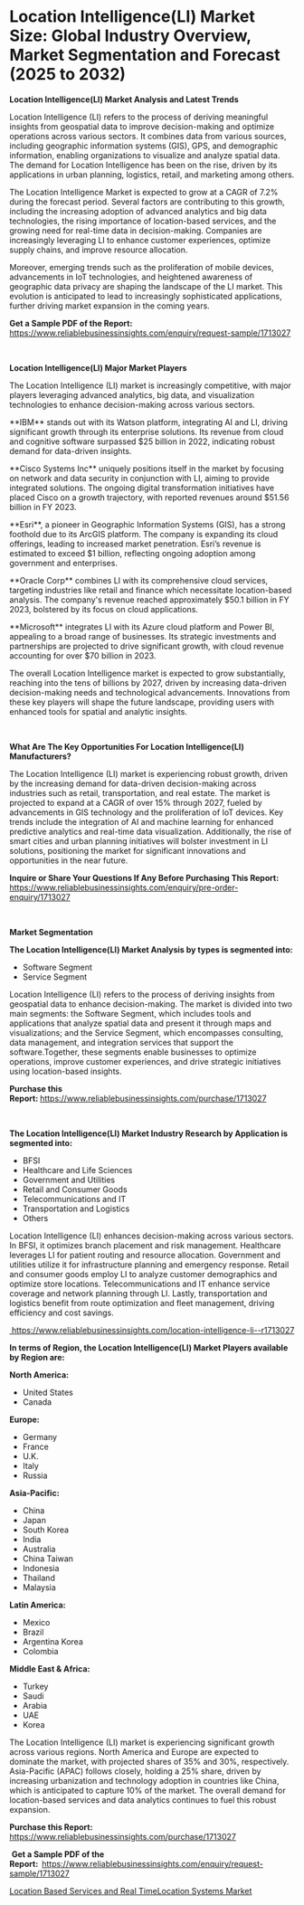 <p><h1>Location Intelligence(LI) Market Size: Global Industry Overview, Market Segmentation and Forecast (2025 to 2032)</h1></p><p><strong>Location Intelligence(LI) Market Analysis and Latest Trends</strong></p>
<p><p>Location Intelligence (LI) refers to the process of deriving meaningful insights from geospatial data to improve decision-making and optimize operations across various sectors. It combines data from various sources, including geographic information systems (GIS), GPS, and demographic information, enabling organizations to visualize and analyze spatial data. The demand for Location Intelligence has been on the rise, driven by its applications in urban planning, logistics, retail, and marketing among others.</p><p>The Location Intelligence Market is expected to grow at a CAGR of 7.2% during the forecast period. Several factors are contributing to this growth, including the increasing adoption of advanced analytics and big data technologies, the rising importance of location-based services, and the growing need for real-time data in decision-making. Companies are increasingly leveraging LI to enhance customer experiences, optimize supply chains, and improve resource allocation. </p><p>Moreover, emerging trends such as the proliferation of mobile devices, advancements in IoT technologies, and heightened awareness of geographic data privacy are shaping the landscape of the LI market. This evolution is anticipated to lead to increasingly sophisticated applications, further driving market expansion in the coming years.</p></p>
<p><strong>Get a Sample PDF of the Report:&nbsp;</strong> <a href="https://www.reliablebusinessinsights.com/enquiry/request-sample/1713027?utm_campaign=63&utm_medium=2&utm_source=Github&utm_content=ia&utm_term=11012025&utm_id=location-intelligenceli">https://www.reliablebusinessinsights.com/enquiry/request-sample/1713027</a></p>
<p>&nbsp;</p>
<p><strong>Location Intelligence(LI) Major Market Players</strong></p>
<p><p>The Location Intelligence (LI) market is increasingly competitive, with major players leveraging advanced analytics, big data, and visualization technologies to enhance decision-making across various sectors. </p><p>**IBM** stands out with its Watson platform, integrating AI and LI, driving significant growth through its enterprise solutions. Its revenue from cloud and cognitive software surpassed $25 billion in 2022, indicating robust demand for data-driven insights.</p><p>**Cisco Systems Inc** uniquely positions itself in the market by focusing on network and data security in conjunction with LI, aiming to provide integrated solutions. The ongoing digital transformation initiatives have placed Cisco on a growth trajectory, with reported revenues around $51.56 billion in FY 2023.</p><p>**Esri**, a pioneer in Geographic Information Systems (GIS), has a strong foothold due to its ArcGIS platform. The company is expanding its cloud offerings, leading to increased market penetration. Esri’s revenue is estimated to exceed $1 billion, reflecting ongoing adoption among government and enterprises.</p><p>**Oracle Corp** combines LI with its comprehensive cloud services, targeting industries like retail and finance which necessitate location-based analysis. The company's revenue reached approximately $50.1 billion in FY 2023, bolstered by its focus on cloud applications.</p><p>**Microsoft** integrates LI with its Azure cloud platform and Power BI, appealing to a broad range of businesses. Its strategic investments and partnerships are projected to drive significant growth, with cloud revenue accounting for over $70 billion in 2023.</p><p>The overall Location Intelligence market is expected to grow substantially, reaching into the tens of billions by 2027, driven by increasing data-driven decision-making needs and technological advancements. Innovations from these key players will shape the future landscape, providing users with enhanced tools for spatial and analytic insights.</p></p>
<p>&nbsp;</p>
<p><strong>What Are The Key Opportunities For Location Intelligence(LI) Manufacturers?</strong></p>
<p><p>The Location Intelligence (LI) market is experiencing robust growth, driven by the increasing demand for data-driven decision-making across industries such as retail, transportation, and real estate. The market is projected to expand at a CAGR of over 15% through 2027, fueled by advancements in GIS technology and the proliferation of IoT devices. Key trends include the integration of AI and machine learning for enhanced predictive analytics and real-time data visualization. Additionally, the rise of smart cities and urban planning initiatives will bolster investment in LI solutions, positioning the market for significant innovations and opportunities in the near future.</p></p>
<p><strong>Inquire or Share Your Questions If Any Before Purchasing This Report:</strong> <a href="https://www.reliablebusinessinsights.com/enquiry/pre-order-enquiry/1713027?utm_campaign=63&utm_medium=2&utm_source=Github&utm_content=ia&utm_term=11012025&utm_id=location-intelligenceli">https://www.reliablebusinessinsights.com/enquiry/pre-order-enquiry/1713027</a></p>
<p>&nbsp;</p>
<p><strong>Market Segmentation</strong></p>
<p><strong>The Location Intelligence(LI) Market Analysis by types is segmented into:</strong></p>
<p><ul><li>Software Segment</li><li>Service Segment</li></ul></p>
<p><p>Location Intelligence (LI) refers to the process of deriving insights from geospatial data to enhance decision-making. The market is divided into two main segments: the Software Segment, which includes tools and applications that analyze spatial data and present it through maps and visualizations; and the Service Segment, which encompasses consulting, data management, and integration services that support the software.Together, these segments enable businesses to optimize operations, improve customer experiences, and drive strategic initiatives using location-based insights.</p></p>
<p><strong>Purchase this Report:&nbsp;</strong><a href="https://www.reliablebusinessinsights.com/purchase/1713027?utm_campaign=63&utm_medium=2&utm_source=Github&utm_content=ia&utm_term=11012025&utm_id=location-intelligenceli">https://www.reliablebusinessinsights.com/purchase/1713027</a></p>
<p>&nbsp;</p>
<p><strong>The Location Intelligence(LI) Market Industry Research by Application is segmented into:</strong></p>
<p><ul><li>BFSI</li><li>Healthcare and Life Sciences</li><li>Government and Utilities</li><li>Retail and Consumer Goods</li><li>Telecommunications and IT</li><li>Transportation and Logistics</li><li>Others</li></ul></p>
<p><p>Location Intelligence (LI) enhances decision-making across various sectors. In BFSI, it optimizes branch placement and risk management. Healthcare leverages LI for patient routing and resource allocation. Government and utilities utilize it for infrastructure planning and emergency response. Retail and consumer goods employ LI to analyze customer demographics and optimize store locations. Telecommunications and IT enhance service coverage and network planning through LI. Lastly, transportation and logistics benefit from route optimization and fleet management, driving efficiency and cost savings.</p></p>
<p><a href="https://www.reliablebusinessinsights.com/location-intelligence-li--r1713027?utm_campaign=63&utm_medium=2&utm_source=Github&utm_content=ia&utm_term=11012025&utm_id=location-intelligenceli">&nbsp;https://www.reliablebusinessinsights.com/location-intelligence-li--r1713027</a></p>
<p><strong>In terms of Region, the Location Intelligence(LI) Market Players available by Region are:</strong></p>
<p>
    <p> <strong> North America: </strong>
        <ul>
            <li>United States</li>
            <li>Canada</li>
        </ul>
        </p> 
    <p> <strong> Europe: </strong>
        <ul>
            <li>Germany</li>
            <li>France</li>
            <li>U.K.</li>
            <li>Italy</li>
            <li>Russia</li>
        </ul>
        </p> 
    <p> <strong> Asia-Pacific: </strong>
        <ul>
            <li>China</li>
            <li>Japan</li>
            <li>South Korea</li>
            <li>India</li>
            <li>Australia</li>
            <li>China Taiwan</li>
            <li>Indonesia</li>
            <li>Thailand</li>
            <li>Malaysia</li>
        </ul>
        </p> 
    <p> <strong> Latin America: </strong>
        <ul>
            <li>Mexico</li>
            <li>Brazil</li>
            <li>Argentina Korea</li>
            <li>Colombia</li>
        </ul>
        </p> 
    <p> <strong> Middle East & Africa: </strong>
        <ul>
            <li>Turkey</li>
            <li>Saudi</li>
            <li>Arabia</li>
            <li>UAE</li>
            <li>Korea</li>
        </ul>
    </p>
    </p>
<p><p>The Location Intelligence (LI) market is experiencing significant growth across various regions. North America and Europe are expected to dominate the market, with projected shares of 35% and 30%, respectively. Asia-Pacific (APAC) follows closely, holding a 25% share, driven by increasing urbanization and technology adoption in countries like China, which is anticipated to capture 10% of the market. The overall demand for location-based services and data analytics continues to fuel this robust expansion.</p></p>
<p><strong>Purchase this Report: </strong><a href="https://www.reliablebusinessinsights.com/purchase/1713027?utm_campaign=63&utm_medium=2&utm_source=Github&utm_content=ia&utm_term=11012025&utm_id=location-intelligenceli">https://www.reliablebusinessinsights.com/purchase/1713027</a></p>
<p>&nbsp;<strong>Get a Sample PDF of the Report:&nbsp;&nbsp;</strong><a href="https://www.reliablebusinessinsights.com/enquiry/request-sample/1713027?utm_campaign=63&utm_medium=2&utm_source=Github&utm_content=ia&utm_term=11012025&utm_id=location-intelligenceli">https://www.reliablebusinessinsights.com/enquiry/request-sample/1713027</a></p>
<p><strong></strong></p>
<p><p><a href="https://github.com/barnickclara79/Market-Research-Report-List-1/blob/main/location-based-services-and-real-timelocation-systems-market.md?utm_campaign=63&utm_medium=2&utm_source=Github&utm_content=ia&utm_term=11012025&utm_id=location-intelligenceli">Location Based Services and Real TimeLocation Systems Market</a></p></p>